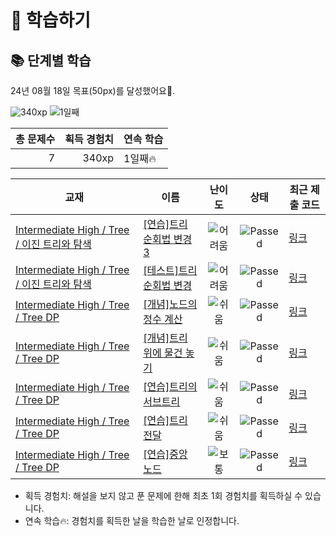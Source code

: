 # 📖 학습하기

## 📚 단계별 학습
24년 08월 18일 목표(50px)를 달성했어요🥳.

![340xp](https://img.shields.io/badge/EXP-340xp-%235cb85c.svg?for-the-badge)
![1일째](https://img.shields.io/badge/연속학습-1일째-%23E34F26.svg?for-the-badge)

|총 문제수|획득 경험치|연속 학습|
|---:|---:|---|
7|340xp|1일째🔥|

|교재|이름|난이도|상태|최근 제출 코드|
|---|---|:---:|:---:|---|
|[Intermediate High / Tree / 이진 트리와 탐색](https://www.codetree.ai/missions?missionId=9)|[[연습]트리 순회법 변경 3](https://www.codetree.ai/missions/9/problems/change-tree-traversal-3)|![어려움][hard]|![Passed][passed]|[링크](https://github.com/homedory/codetree-TILs/blob/main/240818/%ED%8A%B8%EB%A6%AC%20%EC%88%9C%ED%9A%8C%EB%B2%95%20%EB%B3%80%EA%B2%BD%203/change-tree-traversal-3.cpp)|
|[Intermediate High / Tree / 이진 트리와 탐색](https://www.codetree.ai/missions?missionId=9)|[[테스트]트리 순회법 변경](https://www.codetree.ai/missions/9/problems/change-tree-traversal)|![어려움][hard]|![Passed][passed]|[링크](https://github.com/homedory/codetree-TILs/blob/main/240818/%ED%8A%B8%EB%A6%AC%20%EC%88%9C%ED%9A%8C%EB%B2%95%20%EB%B3%80%EA%B2%BD/change-tree-traversal.cpp)|
|[Intermediate High / Tree / Tree DP](https://www.codetree.ai/missions?missionId=9)|[[개념]노드의 정수 계산](https://www.codetree.ai/missions/9/problems/calculating-an-integer-for-a-node)|![쉬움][easy]|![Passed][passed]|[링크](https://github.com/homedory/codetree-TILs/blob/main/240818/%EB%85%B8%EB%93%9C%EC%9D%98%20%EC%A0%95%EC%88%98%20%EA%B3%84%EC%82%B0/calculating-an-integer-for-a-node.cpp)|
|[Intermediate High / Tree / Tree DP](https://www.codetree.ai/missions?missionId=9)|[[개념]트리 위에 물건 놓기](https://www.codetree.ai/missions/9/problems/node-best-count)|![쉬움][easy]|![Passed][passed]|[링크](https://github.com/homedory/codetree-TILs/blob/main/240818/%ED%8A%B8%EB%A6%AC%20%EC%9C%84%EC%97%90%20%EB%AC%BC%EA%B1%B4%20%EB%86%93%EA%B8%B0/node-best-count.cpp)|
|[Intermediate High / Tree / Tree DP](https://www.codetree.ai/missions?missionId=9)|[[연습]트리의 서브트리](https://www.codetree.ai/missions/9/problems/subtree-of-tree)|![쉬움][easy]|![Passed][passed]|[링크](https://github.com/homedory/codetree-TILs/blob/main/240818/%ED%8A%B8%EB%A6%AC%EC%9D%98%20%EC%84%9C%EB%B8%8C%ED%8A%B8%EB%A6%AC/subtree-of-tree.cpp)|
|[Intermediate High / Tree / Tree DP](https://www.codetree.ai/missions?missionId=9)|[[연습]트리 전달](https://www.codetree.ai/missions/9/problems/tree-forwarding)|![쉬움][easy]|![Passed][passed]|[링크](https://github.com/homedory/codetree-TILs/blob/main/240818/%ED%8A%B8%EB%A6%AC%20%EC%A0%84%EB%8B%AC/tree-forwarding.cpp)|
|[Intermediate High / Tree / Tree DP](https://www.codetree.ai/missions?missionId=9)|[[연습]중앙 노드](https://www.codetree.ai/missions/9/problems/median-node)|![보통][medium]|![Passed][passed]|[링크](https://github.com/homedory/codetree-TILs/blob/main/240818/%EC%A4%91%EC%95%99%20%EB%85%B8%EB%93%9C/median-node.cpp)|


* 획득 경험치: 해설을 보지 않고 푼 문제에 한해 최초 1회 경험치를 획득하실 수 있습니다.
* 연속 학습🔥: 경험치를 획득한 날을 학습한 날로 인정합니다.










[b5]: https://img.shields.io/badge/Bronze_5-%235D3E31.svg
[b4]: https://img.shields.io/badge/Bronze_4-%235D3E31.svg
[b3]: https://img.shields.io/badge/Bronze_3-%235D3E31.svg
[b2]: https://img.shields.io/badge/Bronze_2-%235D3E31.svg
[b1]: https://img.shields.io/badge/Bronze_1-%235D3E31.svg
[s5]: https://img.shields.io/badge/Silver_5-%23394960.svg
[s4]: https://img.shields.io/badge/Silver_4-%23394960.svg
[s3]: https://img.shields.io/badge/Silver_3-%23394960.svg
[s2]: https://img.shields.io/badge/Silver_2-%23394960.svg
[s1]: https://img.shields.io/badge/Silver_1-%23394960.svg
[g5]: https://img.shields.io/badge/Gold_5-%23FFC433.svg
[g4]: https://img.shields.io/badge/Gold_4-%23FFC433.svg
[g3]: https://img.shields.io/badge/Gold_3-%23FFC433.svg
[g2]: https://img.shields.io/badge/Gold_2-%23FFC433.svg
[g1]: https://img.shields.io/badge/Gold_1-%23FFC433.svg
[p5]: https://img.shields.io/badge/Platinum_5-%2376DDD8.svg
[p4]: https://img.shields.io/badge/Platinum_4-%2376DDD8.svg
[p3]: https://img.shields.io/badge/Platinum_3-%2376DDD8.svg
[p2]: https://img.shields.io/badge/Platinum_2-%2376DDD8.svg
[p1]: https://img.shields.io/badge/Platinum_1-%2376DDD8.svg
[passed]: https://img.shields.io/badge/Passed-%23009D27.svg
[failed]: https://img.shields.io/badge/Failed-%23D24D57.svg
[easy]: https://img.shields.io/badge/쉬움-%235cb85c.svg?for-the-badge
[medium]: https://img.shields.io/badge/보통-%23FFC433.svg?for-the-badge
[hard]: https://img.shields.io/badge/어려움-%23D24D57.svg?for-the-badge